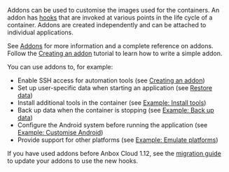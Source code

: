 Addons can be used to customise the images used for the containers. An addon has [hooks](https://discourse.ubuntu.com/t/addons/25293#hooks) that are invoked at various points in the life cycle of a container. Addons are created independently and can be attached to individual applications.

See [Addons](https://discourse.ubuntu.com/t/addons/25293) for more information and a complete reference on addons. Follow the [Creating an addon](https://discourse.ubuntu.com/t/creating-an-addon/25284) tutorial to learn how to write a simple addon.

You can use addons to, for example:
- Enable SSH access for automation tools (see [Creating an addon](https://discourse.ubuntu.com/t/creating-an-addon/25284))
- Set up user-specific data when starting an application (see [Restore data](https://discourse.ubuntu.com/t/example-back-up-data/25289#restore))
- Install additional tools in the container (see [Example: Install tools](https://discourse.ubuntu.com/t/example-install-tools/25288))
- Back up data when the container is stopping (see [Example: Back up data](https://discourse.ubuntu.com/t/example-back-up-data/25289))
- Configure the Android system before running the application (see [Example: Customise Android](https://discourse.ubuntu.com/t/example-customise-android/25290))
- Provide support for other platforms (see [Example: Emulate platforms](https://discourse.ubuntu.com/t/example-emulate-platforms/25291))

If you have used addons before Anbox Cloud 1.12, see the [migration guide](https://discourse.ubuntu.com/t/migrate-from-previous-addon-versions/25287) to update your addons to use the new hooks.
